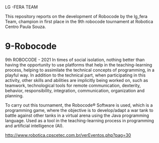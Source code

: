 LG -FERA TEAM

This repository reports on the development of Robocode by the lg_fera Team, champion in first place in the 9th robocode tournament at Robotica Centro Paula Souza.



# 9-Robocode

9th ROBOCODE - 2021
In times of social isolation, nothing better than having the opportunity to use platforms that help in the teaching-learning process, helping to assimilate the technical concepts of programming, in a playful way. In addition to the technical part, when participating in this activity, other skills and abilities are implicitly being worked on, such as teamwork, technological tools for remote communication, dexterity, behavior, responsibility, integration, communication, organization and planning.

To carry out this tournament, the Robocode® Software is used, which is a programming game, where the objective is to develop/adapt a war tank to battle against other tanks in a virtual arena using the Java programming language. Used as a tool in the teaching-learning process in programming and artificial intelligence (AI).

http://www.robotica.cpscetec.com.br/verEventos.php?pag=30

